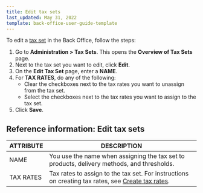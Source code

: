 ```yaml
---
title: Edit tax sets
last_updated: May 31, 2022
template: back-office-user-guide-template
---
```


To edit a [tax set](/docs/scos/user/features/tax-feature-overview.html) in the Back Office, follow the steps:

1. Go to **Administration&nbsp;<span aria-label="and then">></span> Tax Sets**.
    This opens the **Overview of Tax Sets** page.
2. Next to the tax set you want to edit, click **Edit**.
3. On the **Edit Tax Set** page, enter a **NAME**.
4. For **TAX RATES**, do any of the following:
    * Clear the checkboxes next to the tax rates you want to unassign from the tax set.
    * Select the checkboxes next to the tax rates you want to assign to the tax set.
5. Click **Save**.

## Reference information: Edit tax sets

| ATTRIBUTE |DESCRIPTION  |
| --- | --- |
| NAME | You use the name when assigning the tax set to products, delivery methods, and thresholds. |
| TAX RATES | Tax rates to assign to the tax set. For instructions on creating tax rates, see [Create tax rates](/docs/scos/user/back-office-user-guides/administration/tax-rates/create-tax-rates.html). |

